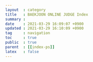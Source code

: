```yaml
---
layout  : category
title   : BAEKJOON ONLINE JUDGE Index
summary : 
date    : 2021-03-29 16:09:07 +0900
updated : 2021-03-29 16:10:09 +0900
tag     : navigation
toc     : true
public  : true
parent  : [[index-ps]]
latex   : false
---
```


